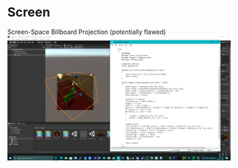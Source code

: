 # Screen

Screen-Space Billboard Projection (potentially flawed)
![screenshot](https://github.com/TheMindVirus/moovatom/blob/main/IntelUnityShaderLabSDK_Tests/MiscDarkRoomShaders/Screen/screenshot.png)
